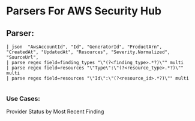 # Parsers For AWS Security Hub

## Parser:
```
| json  "AwsAccountId", "Id", "GeneratorId", "ProductArn", "CreatedAt", "UpdatedAt", "Resources", "Severity.Normalized", "SourceUrl", 
| parse regex field=finding_types "\"(?<finding_type>.*?)\"" multi
| parse regex field=resources "\"Type\":\"(?<resource_type>.*?)\"" multi
| parse regex field=resources "\"Id\":\"(?<resource_id>.*?)\"" multi
 
```
### Use Cases:
Provider Status by Most Recent Finding


